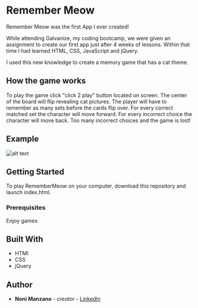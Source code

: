 # Remember Meow

Remember Meow was the first App I ever created! 

While attending Galvanize, my coding bootcamp, we were given an assignment to create our first app just after 4 weeks of lessons. 
Within that time I had learned HTML, CSS, JavaScript and jQuery.

I used this new knowledge to create a memory game that has a cat theme. 

## How the game works

To play the game click "click 2 play" button located on screen. The center of the board will flip revealing cat pictures. The player will have to remember as 
many sets before the cards flip over. For every correct matched set the character will move forward. For every incorrect choice the character will move back.
Too many incorrect choices and the game is lost! 

## Example

![alt text](https://media.giphy.com/media/3owvKhNqy245u90yuA/giphy.gif)

## Getting Started

To play RememberMeow on your computer, download this repository and launch index.html.

### Prerequisites

Enjoy games

## Built With

* HTMl
* CSS
* jQuery


## Author

* **Noni Manzano** - *creator* - [LinkedIn](https://www.linkedin.com/in/noni-manzano)

